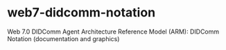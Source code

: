 # web7-didcomm-notation
Web 7.0 DIDComm Agent Architecture Reference Model (ARM): DIDComm Notation (documentation and graphics)
